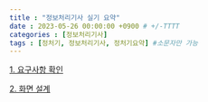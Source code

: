 ```yaml
---
title : "정보처리기사 실기 요약"
date : 2023-05-26 00:00:00 +0900 # +/-TTTT
categories : [정보처리기사]
tags : [정처기, 정보처리기사, 정처기요약] #소문자만 가능
---
```



[1. 요구사항 확인](https://trulyeven.github.io/posts/%EC%9A%94%EA%B5%AC%EC%82%AC%ED%95%AD%ED%99%95%EC%9D%B8/ "요구사항확인")

[2. 화면 설계](https://trulyeven.github.io/posts/%ED%99%94%EB%A9%B4%EC%84%A4%EA%B3%84/ "화면 설계")

